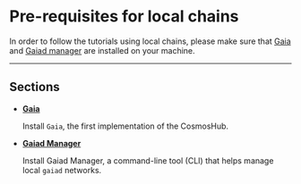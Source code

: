 # Pre-requisites for local chains 

In order to follow the tutorials using local chains, please make sure that [Gaia](https://github.com/cosmos/gaia) and [Gaiad manager](./gaiad-manager.md) are installed on your machine.

---

## Sections

* **[Gaia](./gaia.md)**

    Install `Gaia`, the first implementation of the CosmosHub. 
    
* **[Gaiad Manager](./gaia.md)**

    Install Gaiad Manager, a command-line tool (CLI) that helps manage local `gaiad` networks.